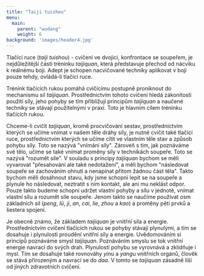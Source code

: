 ```yaml
---
title: "Taiji tuishou"
menu:
  main:
    parent: "wudang"
    weight: 6
background: 'images/header4.jpg'
---
```

Tlačící ruce (*taiji tuishou*) - cvičení ve dvojici, konfrontace se soupeřem, je nejdůležitější částí tréninku *taijiquan*, která představuje přechod od nácviku k reálnému boji. Adept je schopen nacvičované techniky aplikovat v boji pouze tehdy, ovládá-li tlačící ruce.

Trénink tlačících rukou pomáhá cvičícímu postupně proniknout do mechanismu sil *taijiquan*. Prostřednictvím tohoto cvičení hledá zákonitosti použití síly, jeho pohyby se tím přibližují principům *taijiquan* a naučené techniky se stávají použitelnými v praxi. Toto je hlavním cílem tréninku tlačících rukou.

Chceme-li cvičit *taijiquan*, kromě procvičování sestav, prostřednictvím kterých se učíme vnímat v našem těle dráhy síly, je nutné cvičit také tlačící ruce, prostřednictvím kterých se učíme cítit ve vlastním těle stav a způsob pohybu síly. Toto se nazývá "vnímání síly". Zároveň s tím, jak poznáváme své tělo, učíme se také vnímat proměny síly v technikách soupeře. Toto se nazývá "rozumět síle". V souladu s principy *taijiquan* bychom se měli vyvarovat "přesahování ale také nedotažení", a měli bychom "následovat soupeře se zachováním ohnutí a nenapínat přitom žádnou část těla". Takto bychom měli dosáhnout stavu, kdy jsme schopni lepit se na soupeře a plynule ho následovat, neztratit s ním kontakt, ale ani mu neklást odpor. Pouze takto budeme schopni udržet vlastní pohyby a sílu v jednotě, vnímat vlastní sílu a rozumět síle soupeře. Jenom takto se naučíme používat osm základních sil (*peng*, *lü*, *ji*, *an*, *cai*, *lie*, *zhou* a *kao*) a proměny pěti prvků a šestera spojení.

Je obecně známo, že základem *taijiquan* je vnitřní síla a energie. Prostřednictvím cvičení tlačících rukou se pohyby stávají plynulými, a tím se dosahuje i plynulosti proudění vnitřní síly a energie. Uvědomováním si principů poznáváme smysl *taijiquan*. Poznáváním smyslu se tok vnitřní energie navrací do svých drah. Plynulostí pohybu se vyrovnává a zklidňuje i mysl. Tím se dosahuje také rovnováhy *yin*u a *yang*u vnitřních orgánů, člověk se stává přirozeným a navrací se do *daa*. V tomto se *taijiquan* zásadně liší od jiných zdravotních cvičení.
